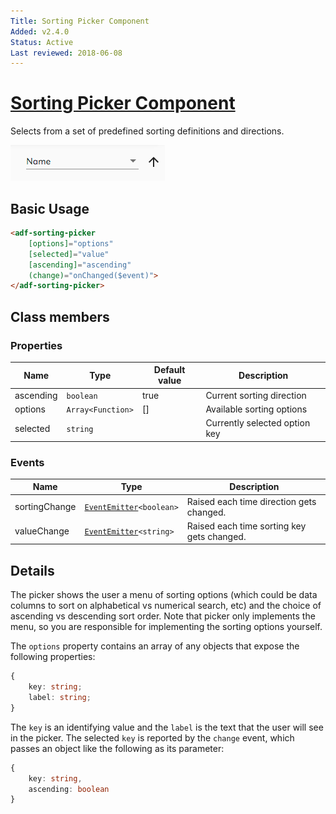 ```yaml
---
Title: Sorting Picker Component
Added: v2.4.0
Status: Active
Last reviewed: 2018-06-08
---
```


# [Sorting Picker Component](../../../lib/core/sorting-picker/sorting-picker.component.ts "Defined in sorting-picker.component.ts")

Selects from a set of predefined sorting definitions and directions.

![Sorting Picker](../../docassets/images/sorting-picker.png)

## Basic Usage

```html
<adf-sorting-picker
    [options]="options"
    [selected]="value"
    [ascending]="ascending"
    (change)="onChanged($event)">
</adf-sorting-picker>
```

## Class members

### Properties

| Name | Type | Default value | Description |
| ---- | ---- | ------------- | ----------- |
| ascending | `boolean` | true | Current sorting direction |
| options | `Array<Function>` | \[] | Available sorting options |
| selected | `string` |  | Currently selected option key |

### Events

| Name | Type | Description |
| ---- | ---- | ----------- |
| sortingChange | [`EventEmitter`](https://angular.io/api/core/EventEmitter)`<boolean>` | Raised each time direction gets changed. |
| valueChange | [`EventEmitter`](https://angular.io/api/core/EventEmitter)`<string>` | Raised each time sorting key gets changed. |

## Details

The picker shows the user a menu of sorting options (which could be data columns to sort on
alphabetical vs numerical search, etc) and the choice of ascending vs descending sort order.
Note that picker only implements the menu, so you are responsible for implementing the sorting
options yourself.

The `options` property contains an array of any objects that expose the following properties:

```ts
{
    key: string;
    label: string;
}
```

The `key` is an identifying value and the `label` is the text that the user will see in the
picker. The selected `key` is reported by the `change` event, which passes an object like the
following as its parameter:

```ts
{
    key: string,
    ascending: boolean
}
```
